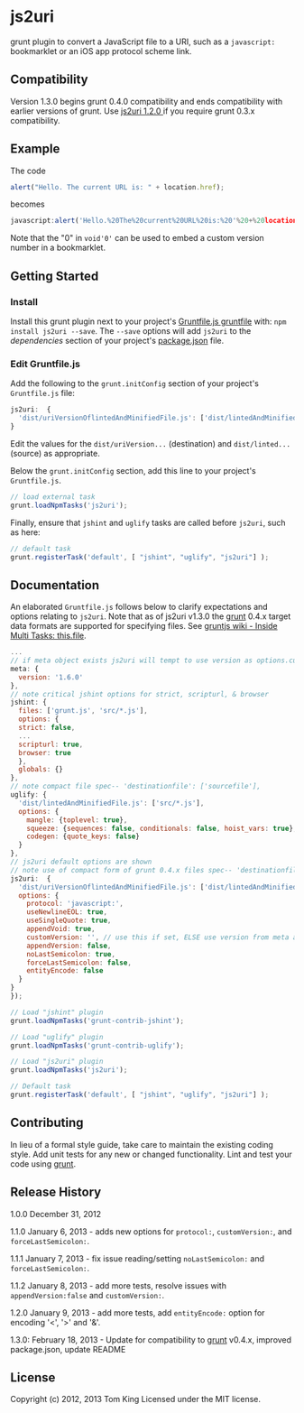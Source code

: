 # js2uri

grunt plugin to convert a JavaScript file to a URI, such as a `javascript:` bookmarklet
or an iOS app protocol scheme link.

## Compatibility
Version 1.3.0 begins grunt 0.4.0 compatibility and ends compatibility with earlier
versions of grunt. Use [js2uri 1.2.0 ]if you require grunt 0.3.x compatibility.

## Example
The code

```javascript
alert("Hello. The current URL is: " + location.href);
```

becomes
```javascript
javascript:alert('Hello.%20The%20current%20URL%20is:%20'%20+%20location.href);void'0'
```
Note that the "0" in `void'0'` can be used to embed a custom version number in a bookmarklet.

## Getting Started
### Install
Install this grunt plugin next to your project's [Gruntfile.js gruntfile][getting_started]
with: `npm install js2uri --save`. The `--save` options will add `js2uri` to the
_dependencies_ section of your project's [package.json] file.

### Edit Gruntfile.js

Add the following to the `grunt.initConfig` section of your project's `Gruntfile.js` file:
```javascript
js2uri:  {
  'dist/uriVersionOflintedAndMinifiedFile.js': ['dist/lintedAndMinifiedFile.js']
}
```
Edit the  values for the `dist/uriVersion...` (destination) and `dist/linted...` (source)
as appropriate.

Below the `grunt.initConfig` section, add this line to your project's `Gruntfile.js`.

```javascript
// load external task
grunt.loadNpmTasks('js2uri');
```

Finally, ensure that `jshint` and `uglify` tasks are called before `js2uri`, such as here:

```javascript
// default task
grunt.registerTask('default', [ "jshint", "uglify", "js2uri"] );
```

## Documentation
An elaborated `Gruntfile.js` follows below to clarify expectations and options relating to
`js2uri`. Note that as of js2uri v1.3.0 the [grunt] 0.4.x target data formats are
supported for specifying files. See [gruntjs wiki - Inside Multi Tasks: this.file].

```javascript
...
// if meta object exists js2uri will tempt to use version as options.customVersion value
meta: {
  version: '1.6.0'
},
// note critical jshint options for strict, scripturl, & browser
jshint: {
  files: ['grunt.js', 'src/*.js'],
  options: {
  strict: false,
  ...
  scripturl: true,
  browser: true
  },
  globals: {}
},
// note compact file spec-- 'destinationfile': ['sourcefile'],
uglify: {
  'dist/lintedAndMinifiedFile.js': ['src/*.js'],
  options: {
    mangle: {toplevel: true},
    squeeze: {sequences: false, conditionals: false, hoist_vars: true},
    codegen: {quote_keys: false}
  }
},
// js2uri default options are shown
// note use of compact form of grunt 0.4.x files spec-- 'destinationfile': ['sourcefile'],
js2uri:  {
  'dist/uriVersionOflintedAndMinifiedFile.js': ['dist/lintedAndMinifiedFile.js'],
  options: {
    protocol: 'javascript:',
    useNewlineEOL: true,
    useSingleQuote: true,
    appendVoid: true,
    customVersion: '', // use this if set, ELSE use version from meta above (if available)
    appendVersion: false,
    noLastSemicolon: true,
    forceLastSemicolon: false,
    entityEncode: false
  }
}
});

// Load "jshint" plugin
grunt.loadNpmTasks('grunt-contrib-jshint');

// Load "uglify" plugin
grunt.loadNpmTasks('grunt-contrib-uglify');

// Load "js2uri" plugin
grunt.loadNpmTasks('js2uri');

// Default task
grunt.registerTask('default', [ "jshint", "uglify", "js2uri"] );
```

## Contributing
In lieu of a formal style guide, take care to maintain the existing coding style.
Add unit tests for any new or changed functionality.
Lint and test your code using [grunt][grunt].

## Release History
1.0.0 December 31, 2012

1.1.0 January 6, 2013 - adds new options for `protocol:`, `customVersion:`, and `forceLastSemicolon:`.

1.1.1 January 7, 2013 - fix issue reading/setting `noLastSemicolon:` and `forceLastSemicolon:`.

1.1.2 January 8, 2013 - add more tests, resolve issues with `appendVersion:false` and `customVersion:`.

1.2.0 January 9, 2013 - add more tests, add `entityEncode:` option for encoding '<', '>' and '&'.

1.3.0: February 18, 2013 - Update for compatibility to [grunt] v0.4.x, improved package.json, update README

## License
Copyright (c) 2012, 2013 Tom King
Licensed under the MIT license.

<!-- reference URLs -->
[grunt]: http://gruntjs.com/
[gruntjs wiki - Inside Multi Tasks: this.file]: https://github.com/gruntjs/grunt/wiki/Inside-Tasks
[getting_started]: https://github.com/gruntjs/grunt/wiki/Getting-started
[package.json]: https://npmjs.org/doc/json.html
[js2uri 1.2.0 ]: https://github.com/mobilemind/js2uri/tree/1.2.0
